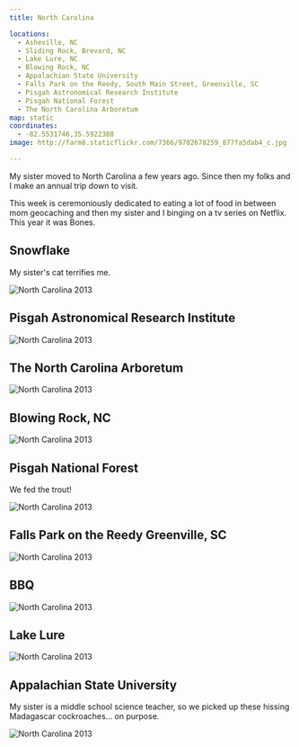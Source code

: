 ```yaml
---
title: North Carolina

locations:
  - Asheville, NC
  - Sliding Rock, Brevard, NC
  - Lake Lure, NC
  - Blowing Rock, NC
  - Appalachian State University
  - Falls Park on the Reedy, South Main Street, Greenville, SC
  - Pisgah Astronomical Research Institute
  - Pisgah National Forest
  - The North Carolina Arboretum
map: static
coordinates:
  - -82.5531746,35.5922388
image: http://farm8.staticflickr.com/7366/9702678259_877fa5dab4_c.jpg

---
```


My sister moved to North Carolina a few years ago. Since then my folks and I make an annual trip down to visit.

This week is ceremoniously dedicated to eating a lot of food in between mom geocaching and then my sister and I binging on a tv series on Netflix. This year it was Bones.

## Snowflake

My sister's cat terrifies me.

<div class="photos">

<img src="http://farm6.staticflickr.com/5517/9702682509_af19f42c88_c.jpg" alt="North Carolina 2013">
</div>

## Pisgah Astronomical Research Institute

<div class="photos">

<img src="http://farm6.staticflickr.com/5460/9705915802_81d945ab2b_c.jpg" class="pop-out" alt="North Carolina 2013">
</div>

## The North Carolina Arboretum

<div class="photos">

<img src="http://farm4.staticflickr.com/3703/9705916416_93822a562a_c.jpg" alt="North Carolina 2013">
</div>

## Blowing Rock, NC

<div class="photos">

<img src="http://farm8.staticflickr.com/7366/9702678259_877fa5dab4_c.jpg" alt="North Carolina 2013">
</div>

## Pisgah National Forest

We fed the trout!

<div class="photos">

<img src="http://farm4.staticflickr.com/3687/9705919694_b8ff3b4938_c.jpg" alt="North Carolina 2013">
</div>

## Falls Park on the Reedy Greenville, SC

<div class="photos">

<img src="http://farm6.staticflickr.com/5487/9702682095_744d46e8b0_b.jpg" alt="North Carolina 2013">
</div>

## BBQ

<div class="photos">

<img src="http://farm4.staticflickr.com/3797/9702691619_1d6bb88b4a_c.jpg"  alt="North Carolina 2013">
</div>

## Lake Lure

<div class="photos">

<img src="http://farm6.staticflickr.com/5533/9702673293_413051a6b3_c.jpg"  alt="North Carolina 2013">
</div>

## Appalachian State University

My sister is a middle school science teacher, so we picked up these hissing Madagascar cockroaches&hellip; on purpose.

<div class="photos">

<img src="http://farm8.staticflickr.com/7362/9705918980_decc5e4e6a_c.jpg" alt="North Carolina 2013">
</div>
